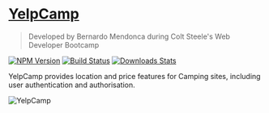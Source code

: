 # [YelpCamp](https://cryptic-bayou-63287.herokuapp.com/)
> Developed by Bernardo Mendonca during Colt Steele's Web Developer Bootcamp

[![NPM Version][npm-image]][npm-url]
[![Build Status][travis-image]][travis-url]
[![Downloads Stats][npm-downloads]][npm-url]

YelpCamp provides location and price features for Camping sites, including user authentication and authorisation.

![YelpCamp](https://res.cloudinary.com/dxbk4zeyc/image/upload/v1531729068/yelpcamphomepage.png)



<!--## Installation-->

<!--OS X & Linux:-->

<!--```sh-->
<!--npm install my-crazy-module --save-->
<!--```-->

<!--Windows:-->

<!--```sh-->
<!--edit autoexec.bat-->
<!--```-->

<!--## Development setup-->

<!--Describe how to install all development dependencies and how to run an automated test-suite of some kind. Potentially do this for multiple platforms.-->

<!--```sh-->
<!--make install-->
<!--npm test-->
<!--```-->

<!--## Release History-->

<!--* 0.2.1-->
<!--    * CHANGE: Update docs (module code remains unchanged)-->
<!--* 0.2.0-->
<!--    * CHANGE: Remove `setDefaultXYZ()`-->
<!--    * ADD: Add `init()`-->
<!--* 0.1.1-->
<!--    * FIX: Crash when calling `baz()` (Thanks @GenerousContributorName!)-->
<!--* 0.1.0-->
<!--    * The first proper release-->
<!--    * CHANGE: Rename `foo()` to `bar()`-->
<!--* 0.0.1-->
<!--    * Work in progress-->

<!--## Meta-->

<!--Your Name – [@YourTwitter](https://twitter.com/dbader_org) – YourEmail@example.com-->

<!--Distributed under the XYZ license. See ``LICENSE`` for more information.-->

<!--[https://github.com/yourname/github-link](https://github.com/dbader/)-->

<!--## Contributing-->

<!--1. Fork it (<https://github.com/yourname/yourproject/fork>)-->
<!--2. Create your feature branch (`git checkout -b feature/fooBar`)-->
<!--3. Commit your changes (`git commit -am 'Add some fooBar'`)-->
<!--4. Push to the branch (`git push origin feature/fooBar`)-->
<!--5. Create a new Pull Request-->

<!-- Markdown link & img dfn's -->
[npm-image]: https://img.shields.io/npm/v/datadog-metrics.svg?style=flat-square
[npm-url]: https://npmjs.org/package/datadog-metrics
[npm-downloads]: https://img.shields.io/npm/dm/datadog-metrics.svg?style=flat-square
[travis-image]: https://img.shields.io/travis/dbader/node-datadog-metrics/master.svg?style=flat-square
[travis-url]: https://travis-ci.org/dbader/node-datadog-metrics
[wiki]: https://github.com/yourname/yourproject/wiki